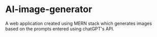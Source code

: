 # AI-image-generator

A web application created using MERN stack which generates images based on the prompts entered using chatGPT's API.
